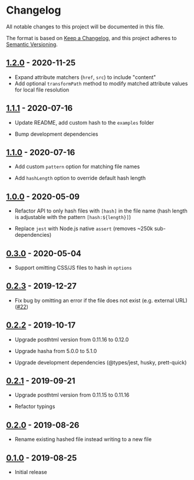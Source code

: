# Changelog

All notable changes to this project will be documented in this file.

The format is based on [Keep a Changelog](https://keepachangelog.com/en/1.0.0/),
and this project adheres to [Semantic Versioning](https://semver.org/spec/v2.0.0.html).

<!-- ## Unreleased -->

## [1.2.0](https://github.com/metonym/posthtml-hash/releases/tag/v1.2.0) - 2020-11-25

- Expand attribute matchers (`href`, `src`) to include "content"
- Add optional `transformPath` method to modify matched attribute values for local file resolution

## [1.1.1](https://github.com/metonym/posthtml-hash/releases/tag/v1.1.1) - 2020-07-16

- Update README, add custom hash to the `examples` folder

- Bump development dependencies

## [1.1.0](https://github.com/metonym/posthtml-hash/releases/tag/v1.1.0) - 2020-07-16

- Add custom `pattern` option for matching file names

- Add `hashLength` option to override default hash length

## [1.0.0](https://github.com/metonym/posthtml-hash/releases/tag/v1.0.0) - 2020-05-09

- Refactor API to only hash files with `[hash]` in the file name (hash length is adjustable with the pattern `[hash:${length}]`)

- Replace `jest` with Node.js native `assert` (removes ~250k sub-dependencies)

## [0.3.0](https://github.com/metonym/posthtml-hash/releases/tag/v0.3.0) - 2020-05-04

- Support omitting CSS/JS files to hash in `options`

## [0.2.3](https://github.com/metonym/posthtml-hash/releases/tag/v0.2.3) - 2019-12-27

- Fix bug by omitting an error if the file does not exist (e.g. external URL)
  ([#22](https://github.com/posthtml/posthtml-hash/issues/22))

## [0.2.2](https://github.com/metonym/posthtml-hash/releases/tag/v0.2.2) - 2019-10-17

- Upgrade posthtml version from 0.11.16 to 0.12.0

- Upgrade hasha from 5.0.0 to 5.1.0

- Upgrade development dependencies (@types/jest, husky, prett-quick)

## [0.2.1](https://github.com/metonym/posthtml-hash/releases/tag/v0.2.1) - 2019-09-21

- Upgrade posthtml version from 0.11.15 to 0.11.16

- Refactor typings

## [0.2.0](https://github.com/metonym/posthtml-hash/releases/tag/v0.2.0) - 2019-08-26

- Rename existing hashed file instead writing to a new file

## [0.1.0](https://github.com/metonym/posthtml-hash/releases/tag/v0.1.0) - 2019-08-25

- Initial release
